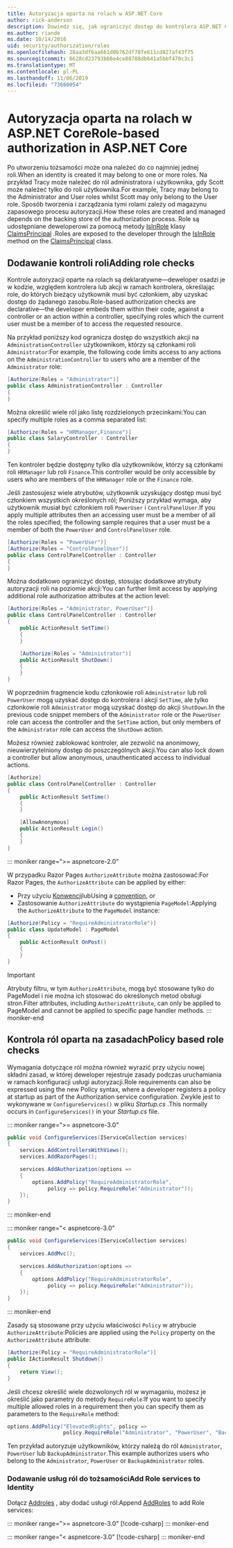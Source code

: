 ```yaml
---
title: Autoryzacja oparta na rolach w ASP.NET Core
author: rick-anderson
description: Dowiedz się, jak ograniczyć dostęp do kontrolera ASP.NET Core i akcji, przekazując role do atrybutu Autoryzuj.
ms.author: riande
ms.date: 10/14/2016
uid: security/authorization/roles
ms.openlocfilehash: 28aa3df6aa661d0b762df78fe611cd827af43f75
ms.sourcegitcommit: 6628cd23793b66e4ce88788db641a5bbf470c3c1
ms.translationtype: MT
ms.contentlocale: pl-PL
ms.lasthandoff: 11/06/2019
ms.locfileid: "73660054"
---
```

# <a name="role-based-authorization-in-aspnet-core"></a><span data-ttu-id="45bd0-103">Autoryzacja oparta na rolach w ASP.NET Core</span><span class="sxs-lookup"><span data-stu-id="45bd0-103">Role-based authorization in ASP.NET Core</span></span>

<a name="security-authorization-role-based"></a>

<span data-ttu-id="45bd0-104">Po utworzeniu tożsamości może ona należeć do co najmniej jednej roli.</span><span class="sxs-lookup"><span data-stu-id="45bd0-104">When an identity is created it may belong to one or more roles.</span></span> <span data-ttu-id="45bd0-105">Na przykład Tracy może należeć do ról administratora i użytkownika, gdy Scott może należeć tylko do roli użytkownika.</span><span class="sxs-lookup"><span data-stu-id="45bd0-105">For example, Tracy may belong to the Administrator and User roles whilst Scott may only belong to the User role.</span></span> <span data-ttu-id="45bd0-106">Sposób tworzenia i zarządzania tymi rolami zależy od magazynu zapasowego procesu autoryzacji.</span><span class="sxs-lookup"><span data-stu-id="45bd0-106">How these roles are created and managed depends on the backing store of the authorization process.</span></span> <span data-ttu-id="45bd0-107">Role są udostępniane deweloperowi za pomocą metody [IsInRole](/dotnet/api/system.security.principal.genericprincipal.isinrole) klasy [ClaimsPrincipal](/dotnet/api/system.security.claims.claimsprincipal) .</span><span class="sxs-lookup"><span data-stu-id="45bd0-107">Roles are exposed to the developer through the [IsInRole](/dotnet/api/system.security.principal.genericprincipal.isinrole) method on the [ClaimsPrincipal](/dotnet/api/system.security.claims.claimsprincipal) class.</span></span>

## <a name="adding-role-checks"></a><span data-ttu-id="45bd0-108">Dodawanie kontroli roli</span><span class="sxs-lookup"><span data-stu-id="45bd0-108">Adding role checks</span></span>

<span data-ttu-id="45bd0-109">Kontrole autoryzacji oparte na rolach są deklaratywne&mdash;deweloper osadzi je w kodzie, względem kontrolera lub akcji w ramach kontrolera, określając role, do których bieżący użytkownik musi być członkiem, aby uzyskać dostęp do żądanego zasobu.</span><span class="sxs-lookup"><span data-stu-id="45bd0-109">Role-based authorization checks are declarative&mdash;the developer embeds them within their code, against a controller or an action within a controller, specifying roles which the current user must be a member of to access the requested resource.</span></span>

<span data-ttu-id="45bd0-110">Na przykład poniższy kod ogranicza dostęp do wszystkich akcji na `AdministrationController` użytkownikom, którzy są członkami roli `Administrator`:</span><span class="sxs-lookup"><span data-stu-id="45bd0-110">For example, the following code limits access to any actions on the `AdministrationController` to users who are a member of the `Administrator` role:</span></span>

```csharp
[Authorize(Roles = "Administrator")]
public class AdministrationController : Controller
{
}
```

<span data-ttu-id="45bd0-111">Można określić wiele ról jako listę rozdzielonych przecinkami:</span><span class="sxs-lookup"><span data-stu-id="45bd0-111">You can specify multiple roles as a comma separated list:</span></span>

```csharp
[Authorize(Roles = "HRManager,Finance")]
public class SalaryController : Controller
{
}
```

<span data-ttu-id="45bd0-112">Ten kontroler będzie dostępny tylko dla użytkowników, którzy są członkami roli `HRManager` lub roli `Finance`.</span><span class="sxs-lookup"><span data-stu-id="45bd0-112">This controller would be only accessible by users who are members of the `HRManager` role or the `Finance` role.</span></span>

<span data-ttu-id="45bd0-113">Jeśli zastosujesz wiele atrybutów, użytkownik uzyskujący dostęp musi być członkiem wszystkich określonych ról; Poniższy przykład wymaga, aby użytkownik musiał być członkiem roli `PowerUser` i `ControlPanelUser`.</span><span class="sxs-lookup"><span data-stu-id="45bd0-113">If you apply multiple attributes then an accessing user must be a member of all the roles specified; the following sample requires that a user must be a member of both the `PowerUser` and `ControlPanelUser` role.</span></span>

```csharp
[Authorize(Roles = "PowerUser")]
[Authorize(Roles = "ControlPanelUser")]
public class ControlPanelController : Controller
{
}
```

<span data-ttu-id="45bd0-114">Można dodatkowo ograniczyć dostęp, stosując dodatkowe atrybuty autoryzacji roli na poziomie akcji:</span><span class="sxs-lookup"><span data-stu-id="45bd0-114">You can further limit access by applying additional role authorization attributes at the action level:</span></span>

```csharp
[Authorize(Roles = "Administrator, PowerUser")]
public class ControlPanelController : Controller
{
    public ActionResult SetTime()
    {
    }

    [Authorize(Roles = "Administrator")]
    public ActionResult ShutDown()
    {
    }
}
```

<span data-ttu-id="45bd0-115">W poprzednim fragmencie kodu członkowie roli `Administrator` lub roli `PowerUser` mogą uzyskać dostęp do kontrolera i akcji `SetTime`, ale tylko członkowie roli `Administrator` mogą uzyskać dostęp do akcji `ShutDown`.</span><span class="sxs-lookup"><span data-stu-id="45bd0-115">In the previous code snippet members of the `Administrator` role or the `PowerUser` role can access the controller and the `SetTime` action, but only members of the `Administrator` role can access the `ShutDown` action.</span></span>

<span data-ttu-id="45bd0-116">Możesz również zablokować kontroler, ale zezwolić na anonimowy, nieuwierzytelniony dostęp do poszczególnych akcji.</span><span class="sxs-lookup"><span data-stu-id="45bd0-116">You can also lock down a controller but allow anonymous, unauthenticated access to individual actions.</span></span>

```csharp
[Authorize]
public class ControlPanelController : Controller
{
    public ActionResult SetTime()
    {
    }

    [AllowAnonymous]
    public ActionResult Login()
    {
    }
}
```

::: moniker range=">= aspnetcore-2.0"

<span data-ttu-id="45bd0-117">W przypadku Razor Pages `AuthorizeAttribute` można zastosować:</span><span class="sxs-lookup"><span data-stu-id="45bd0-117">For Razor Pages, the `AuthorizeAttribute` can be applied by either:</span></span>

* <span data-ttu-id="45bd0-118">Przy użyciu [Konwencji](xref:razor-pages/razor-pages-conventions#page-model-action-conventions)lub</span><span class="sxs-lookup"><span data-stu-id="45bd0-118">Using a [convention](xref:razor-pages/razor-pages-conventions#page-model-action-conventions), or</span></span>
* <span data-ttu-id="45bd0-119">Zastosowanie `AuthorizeAttribute` do wystąpienia `PageModel`:</span><span class="sxs-lookup"><span data-stu-id="45bd0-119">Applying the `AuthorizeAttribute` to the `PageModel` instance:</span></span>

```csharp
[Authorize(Policy = "RequireAdministratorRole")]
public class UpdateModel : PageModel
{
    public ActionResult OnPost()
    {
    }
}
```

> [!IMPORTANT]
> <span data-ttu-id="45bd0-120">Atrybuty filtru, w tym `AuthorizeAttribute`, mogą być stosowane tylko do PageModel i nie można ich stosować do określonych metod obsługi stron.</span><span class="sxs-lookup"><span data-stu-id="45bd0-120">Filter attributes, including `AuthorizeAttribute`, can only be applied to PageModel and cannot be applied to specific page handler methods.</span></span>
::: moniker-end

<a name="security-authorization-role-policy"></a>

## <a name="policy-based-role-checks"></a><span data-ttu-id="45bd0-121">Kontrola ról oparta na zasadach</span><span class="sxs-lookup"><span data-stu-id="45bd0-121">Policy based role checks</span></span>

<span data-ttu-id="45bd0-122">Wymagania dotyczące ról można również wyrazić przy użyciu nowej składni zasad, w której deweloper rejestruje zasady podczas uruchamiania w ramach konfiguracji usługi autoryzacji.</span><span class="sxs-lookup"><span data-stu-id="45bd0-122">Role requirements can also be expressed using the new Policy syntax, where a developer registers a policy at startup as part of the Authorization service configuration.</span></span> <span data-ttu-id="45bd0-123">Zwykle jest to wykonywane w `ConfigureServices()` w pliku *Startup.cs* .</span><span class="sxs-lookup"><span data-stu-id="45bd0-123">This normally occurs in `ConfigureServices()` in your *Startup.cs* file.</span></span>

::: moniker range=">= aspnetcore-3.0"
```csharp
public void ConfigureServices(IServiceCollection services)
{
    services.AddControllersWithViews();
    services.AddRazorPages();

    services.AddAuthorization(options =>
    {
        options.AddPolicy("RequireAdministratorRole",
             policy => policy.RequireRole("Administrator"));
    });
}
```
::: moniker-end

::: moniker range="< aspnetcore-3.0"
```csharp
public void ConfigureServices(IServiceCollection services)
{
    services.AddMvc();

    services.AddAuthorization(options =>
    {
        options.AddPolicy("RequireAdministratorRole",
             policy => policy.RequireRole("Administrator"));
    });
}
```
::: moniker-end

<span data-ttu-id="45bd0-124">Zasady są stosowane przy użyciu właściwości `Policy` w atrybucie `AuthorizeAttribute`:</span><span class="sxs-lookup"><span data-stu-id="45bd0-124">Policies are applied using the `Policy` property on the `AuthorizeAttribute` attribute:</span></span>

```csharp
[Authorize(Policy = "RequireAdministratorRole")]
public IActionResult Shutdown()
{
    return View();
}
```

<span data-ttu-id="45bd0-125">Jeśli chcesz określić wiele dozwolonych ról w wymaganiu, możesz je określić jako parametry do metody `RequireRole`:</span><span class="sxs-lookup"><span data-stu-id="45bd0-125">If you want to specify multiple allowed roles in a requirement then you can specify them as parameters to the `RequireRole` method:</span></span>

```csharp
options.AddPolicy("ElevatedRights", policy =>
                  policy.RequireRole("Administrator", "PowerUser", "BackupAdministrator"));
```

<span data-ttu-id="45bd0-126">Ten przykład autoryzuje użytkowników, którzy należą do ról `Administrator`, `PowerUser` lub `BackupAdministrator`.</span><span class="sxs-lookup"><span data-stu-id="45bd0-126">This example authorizes users who belong to the `Administrator`, `PowerUser` or `BackupAdministrator` roles.</span></span>

### <a name="add-role-services-to-identity"></a><span data-ttu-id="45bd0-127">Dodawanie usług ról do tożsamości</span><span class="sxs-lookup"><span data-stu-id="45bd0-127">Add Role services to Identity</span></span>

<span data-ttu-id="45bd0-128">Dołącz [Addroles](/dotnet/api/microsoft.aspnetcore.identity.identitybuilder.addroles#Microsoft_AspNetCore_Identity_IdentityBuilder_AddRoles__1) , aby dodać usługi ról:</span><span class="sxs-lookup"><span data-stu-id="45bd0-128">Append [AddRoles](/dotnet/api/microsoft.aspnetcore.identity.identitybuilder.addroles#Microsoft_AspNetCore_Identity_IdentityBuilder_AddRoles__1) to add Role services:</span></span>

::: moniker range=">= aspnetcore-3.0"
[!code-csharp[](roles/samples/3_0/Startup.cs?name=snippet&highlight=7)]
::: moniker-end

::: moniker range="< aspnetcore-3.0"
[!code-csharp[](roles/samples/2_2/Startup.cs?name=snippet&highlight=7)]
::: moniker-end

